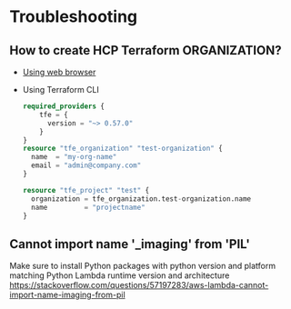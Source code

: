 # Troubleshooting

## How to create HCP Terraform ORGANIZATION?

- [Using web browser](https://developer.hashicorp.com/terraform/tutorials/cloud-get-started/cloud-sign-up#create-an-organization)
- Using Terraform CLI

    ```Terraform
    required_providers {
        tfe = {
          version = "~> 0.57.0"
        }
    }
    resource "tfe_organization" "test-organization" {
      name  = "my-org-name"
      email = "admin@company.com"
    }

    resource "tfe_project" "test" {
      organization = tfe_organization.test-organization.name
      name         = "projectname"
    }
    ```

## Cannot import name '_imaging' from 'PIL'

  Make sure to install Python packages with python version and platform matching
  Python Lambda runtime version and architecture
  <https://stackoverflow.com/questions/57197283/aws-lambda-cannot-import-name-imaging-from-pil>

